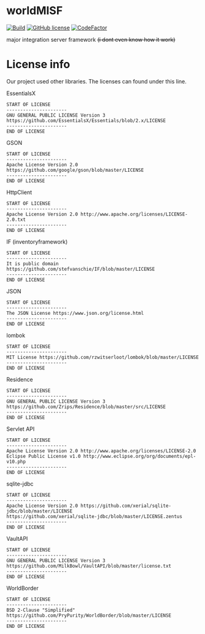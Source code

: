 # worldMISF

[![Build](https://jitpack.io/v/com.mc-serverworld/worldMISF.svg)](https://jitpack.io/#com.mc-serverworld/worldMISF)
[![GitHub license](https://img.shields.io/github/license/mc-serverworld/worldMISF)](https://github.com/mc-serverworld/worldMISF/blob/master/LICENSE)
[![CodeFactor](https://www.codefactor.io/repository/github/mc-serverworld/worldmisf/badge)](https://www.codefactor.io/repository/github/mc-serverworld/worldmisf)

major integration server framework ~~(i dont even know how it work)~~


# License info
Our project used other libraries.
The licenses can found under this line.


EssentialsX
```
START OF LICENSE
----------------------
GNU GENERAL PUBLIC LICENSE Version 3 https://github.com/EssentialsX/Essentials/blob/2.x/LICENSE
----------------------
END OF LICENSE
```

GSON 
```
START OF LICENSE
----------------------
Apache License Version 2.0 https://github.com/google/gson/blob/master/LICENSE
----------------------
END OF LICENSE
```

HttpClient
```
START OF LICENSE
----------------------
Apache License Version 2.0 http://www.apache.org/licenses/LICENSE-2.0.txt
----------------------
END OF LICENSE
```

IF (inventoryframework)
```
START OF LICENSE
----------------------
It is public domain https://github.com/stefvanschie/IF/blob/master/LICENSE
----------------------
END OF LICENSE
```

JSON
```
START OF LICENSE
----------------------
The JSON License https://www.json.org/license.html
----------------------
END OF LICENSE
```

lombok
```
START OF LICENSE
----------------------
MIT License https://github.com/rzwitserloot/lombok/blob/master/LICENSE
----------------------
END OF LICENSE
```

Residence
```
START OF LICENSE
----------------------
GNU GENERAL PUBLIC LICENSE Version 3 https://github.com/Zrips/Residence/blob/master/src/LICENSE
----------------------
END OF LICENSE
```

Servlet API
```
START OF LICENSE
----------------------
Apache License Version 2.0 http://www.apache.org/licenses/LICENSE-2.0
Eclipse Public License v1.0 http://www.eclipse.org/org/documents/epl-v10.php
----------------------
END OF LICENSE
```

sqlite-jdbc
```
START OF LICENSE
----------------------
Apache License Version 2.0 https://github.com/xerial/sqlite-jdbc/blob/master/LICENSE
https://github.com/xerial/sqlite-jdbc/blob/master/LICENSE.zentus
----------------------
END OF LICENSE
```

VaultAPI
```
START OF LICENSE
----------------------
GNU GENERAL PUBLIC LICENSE Version 3 https://github.com/MilkBowl/VaultAPI/blob/master/license.txt
----------------------
END OF LICENSE
```

WorldBorder
```
START OF LICENSE
----------------------
BSD 2-Clause "Simplified" https://github.com/PryPurity/WorldBorder/blob/master/LICENSE
----------------------
END OF LICENSE
```





